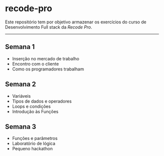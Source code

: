 # recode-pro
Este repositório tem por objetivo armazenar os exercícios do curso de Desenvolvimento Full stack da <em>Recode Pro</em>.
<hr>

## Semana 1

<ul>
  <li>Inserção no mercado de trabalho</li>
  <li>Encontro com o cliente</li>
  <li>Como os
programadores
trabalham </li>
 </ul>
 
 ## Semana 2

<ul>
  <li>Variáveis</li>
  <li>Tipos de dados e operadores</li>
  <li>Loops e condições</li>
  <li>Introdução às Funções</li>
 </ul>
 
 ## Semana 3

<ul>
  <li>Funções e parâmetros</li>
  <li>Laboratório de lógica</li>
  <li>Pequeno hackathon</li>
 </ul>
